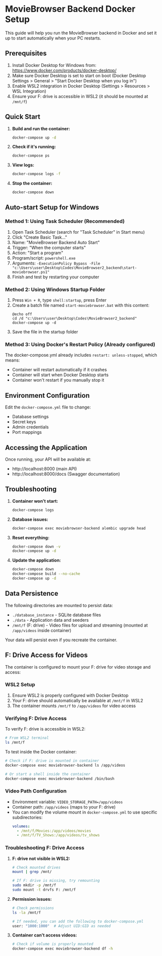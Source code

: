 # MovieBrowser Backend Docker Setup

This guide will help you run the MovieBrowser backend in Docker and set it up to start automatically when your PC restarts.

## Prerequisites

1. Install Docker Desktop for Windows from: https://www.docker.com/products/docker-desktop/
2. Make sure Docker Desktop is set to start on boot (Docker Desktop Settings > General > "Start Docker Desktop when you log in")
3. Enable WSL2 integration in Docker Desktop (Settings > Resources > WSL Integration)
4. Ensure your F: drive is accessible in WSL2 (it should be mounted at `/mnt/f`)

## Quick Start

1. **Build and run the container:**

   ```bash
   docker-compose up -d
   ```

2. **Check if it's running:**

   ```bash
   docker-compose ps
   ```

3. **View logs:**

   ```bash
   docker-compose logs -f
   ```

4. **Stop the container:**
   ```bash
   docker-compose down
   ```

## Auto-start Setup for Windows

### Method 1: Using Task Scheduler (Recommended)

1. Open Task Scheduler (search for "Task Scheduler" in Start menu)
2. Click "Create Basic Task..."
3. Name: "MovieBrowser Backend Auto Start"
4. Trigger: "When the computer starts"
5. Action: "Start a program"
6. Program/script: `powershell.exe`
7. Arguments: `-ExecutionPolicy Bypass -File "c:\Users\user\Desktop\Codes\MovieBrowser2_backend\start-moviebrowser.ps1"`
8. Finish and test by restarting your computer

### Method 2: Using Windows Startup Folder

1. Press `Win + R`, type `shell:startup`, press Enter
2. Create a batch file named `start-moviebrowser.bat` with this content:
   ```batch
   @echo off
   cd /d "c:\Users\user\Desktop\Codes\MovieBrowser2_backend"
   docker-compose up -d
   ```
3. Save the file in the startup folder

### Method 3: Using Docker's Restart Policy (Already configured)

The docker-compose.yml already includes `restart: unless-stopped`, which means:

- Container will restart automatically if it crashes
- Container will start when Docker Desktop starts
- Container won't restart if you manually stop it

## Environment Configuration

Edit the `docker-compose.yml` file to change:

- Database settings
- Secret keys
- Admin credentials
- Port mappings

## Accessing the Application

Once running, your API will be available at:

- http://localhost:8000 (main API)
- http://localhost:8000/docs (Swagger documentation)

## Troubleshooting

1. **Container won't start:**

   ```bash
   docker-compose logs
   ```

2. **Database issues:**

   ```bash
   docker-compose exec moviebrowser-backend alembic upgrade head
   ```

3. **Reset everything:**

   ```bash
   docker-compose down -v
   docker-compose up -d
   ```

4. **Update the application:**
   ```bash
   docker-compose down
   docker-compose build --no-cache
   docker-compose up -d
   ```

## Data Persistence

The following directories are mounted to persist data:

- `./database_instance` - SQLite database files
- `./data` - Application data and seeders
- `/mnt/f` (F: drive) - Video files for upload and streaming (mounted at `/app/videos` inside container)

Your data will persist even if you recreate the container.

## F: Drive Access for Videos

The container is configured to mount your F: drive for video storage and access:

### WSL2 Setup

1. Ensure WSL2 is properly configured with Docker Desktop
2. Your F: drive should automatically be available at `/mnt/f` in WSL2
3. The container mounts `/mnt/f` to `/app/videos` for video access

### Verifying F: Drive Access

To verify F: drive is accessible in WSL2:

```bash
# From WSL2 terminal
ls /mnt/f
```

To test inside the Docker container:

```bash
# Check if F: drive is mounted in container
docker-compose exec moviebrowser-backend ls /app/videos

# Or start a shell inside the container
docker-compose exec moviebrowser-backend /bin/bash
```

### Video Path Configuration

- Environment variable: `VIDEO_STORAGE_PATH=/app/videos`
- Container path: `/app/videos` (maps to your F: drive)
- You can modify the volume mount in `docker-compose.yml` to use specific subdirectories:
  ```yaml
  volumes:
    - /mnt/f/Movies:/app/videos/movies
    - /mnt/f/TV_Shows:/app/videos/tv_shows
  ```

### Troubleshooting F: Drive Access

1. **F: drive not visible in WSL2:**

   ```bash
   # Check mounted drives
   mount | grep /mnt/

   # If F: drive is missing, try remounting
   sudo mkdir -p /mnt/f
   sudo mount -t drvfs F: /mnt/f
   ```

2. **Permission issues:**

   ```bash
   # Check permissions
   ls -la /mnt/f

   # If needed, you can add the following to docker-compose.yml
   user: "1000:1000"  # Adjust UID:GID as needed
   ```

3. **Container can't access videos:**
   ```bash
   # Check if volume is properly mounted
   docker-compose exec moviebrowser-backend df -h
   ```
